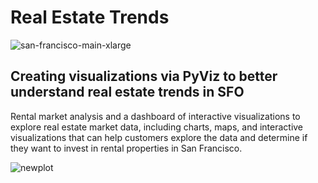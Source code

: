 # Real Estate Trends

![san-francisco-main-xlarge](https://user-images.githubusercontent.com/75221323/131400424-d7845b5c-9844-444d-b776-664609de4219.png)

## Creating visualizations via PyViz to better understand real estate trends in SFO
Rental market analysis and a dashboard of interactive visualizations to explore real estate market data, including charts, maps, and interactive visualizations that can help customers explore the data and determine if they want to invest in rental properties in San Francisco.

![newplot](https://user-images.githubusercontent.com/75221323/131400446-2e778c65-5f69-4234-8c85-7999479d385c.png)


